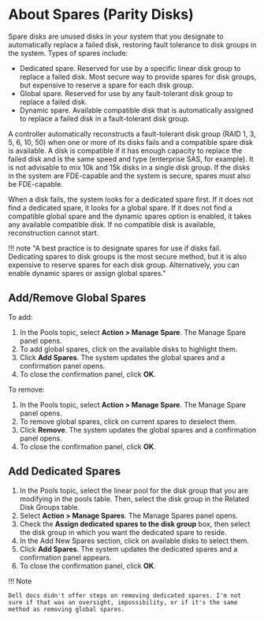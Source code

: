 # About Spares (Parity Disks)

Spare disks are unused disks in your system that you designate to automatically replace a failed disk, restoring fault tolerance to disk groups in the system. Types of spares include:

- Dedicated spare. Reserved for use by a specific linear disk group to replace a failed disk. Most secure way to provide spares for disk groups, but expensive to reserve a spare for each disk group.
- Global spare. Reserved for use by any fault-tolerant disk group to replace a failed disk.
- Dynamic spare. Available compatible disk that is automatically assigned to replace a failed disk in a fault-tolerant disk group.

A controller automatically reconstructs a fault-tolerant disk group (RAID 1, 3, 5, 6, 10, 50) when one or more of its disks fails and a compatible spare disk is available. A disk is compatible if it has enough capacity to replace the failed disk and is the same speed and type (enterprise SAS, for example). It is not advisable to mix 10k and 15k disks in a single disk group. If the disks in the system are FDE-capable and the system is secure, spares must also be FDE-capable.

When a disk fails, the system looks for a dedicated spare first. If it does not find a dedicated spare, it looks for a global spare. If it does not find a compatible global spare and the dynamic spares option is enabled, it takes any available compatible disk. If no compatible disk is available, reconstruction cannot start.

!!! note "A best practice is to designate spares for use if disks fail. Dedicating spares to disk groups is the most secure method, but it is also expensive to reserve spares for each disk group. Alternatively, you can enable dynamic spares or assign global spares."

## Add/Remove Global Spares

To add:

1. In the Pools topic, select **Action > Manage Spare**. The Manage Spare panel opens.
2. To add global spares, click on the available disks to highlight them. 
3. Click **Add Spares**. The system updates the global spares and a confirmation panel opens.
4. To close the confirmation panel, click **OK**.

To remove:

1. In the Pools topic, select **Action > Manage Spare**. The Manage Spare panel opens.
2. To remove global spares, click on current spares to deselect them.
3. Click **Remove**. The system updates the global spares and a confirmation panel opens.
4. To close the confirmation panel, click **OK**.

## Add Dedicated Spares

1. In the Pools topic, select the linear pool for the disk group that you are modifying in the pools table. Then, select the disk group in the Related Disk Groups table.
2. Select **Action > Manage Spares**. The Manage Spares panel opens.
3. Check the **Assign dedicated spares to the disk group** box, then select the disk group in which you want the dedicated spare to reside.
4. In the Add New Spares section, click on available disks to select them.
5. Click **Add Spares**. The system updates the dedicated spares and a confirmation panel appears.
6. To close the confirmation panel, click **OK**.

!!! Note

    Dell docs didn't offer steps on removing dedicated spares. I'm not sure if that was an oversight, impossibility, or if it's the same method as removing global spares.